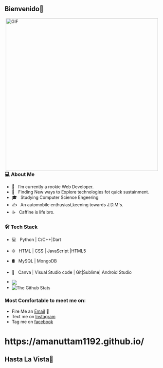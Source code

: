 <h2>Bienvenido👋</h2>
<img align="right" alt="GIF" src="https://media.giphy.com/media/l0K4kRVsENcFHGy2Y/giphy.gif" width="500"/>

<h3> 💻 About Me </h3>

- 🔭 &nbsp; I’m currently a rookie Web Developer.
- 🤔 &nbsp; Finding New ways to Explore technologies fot quick sustainment.
- 🎓 &nbsp; Studying Computer Science Engeering
- ✍️ &nbsp; An automobile enthusiast,keening towards J.D.M's.
- ☕ &nbsp; Caffine is life bro. 

<h3>🛠 Tech Stack</h3>

- 💻 &nbsp; Python | C/C++|Dart
- 🌐 &nbsp; HTML | CSS | JavaScript |HTML5
- 🛢 &nbsp; MySQL | MongoDB
- 🔧 &nbsp; Canva | Visual Studio code | Git|Sublime| Android Studio


- <img align="center" src="https://github-readme-stats.vercel.app/api/top-langs/?username=Amanuttam1192&hide=java,html,css&title_color=00ff7f&text_color=c9cacc&icon_color=2bbc8a&bg_color=1d1f21" />




- <img align="center" src="https://github-readme-stats.vercel.app/api?username=AmanUttam1192&include_all_commits=true&count_private=true&show_icons=true&line_height=20&title_color=7A7ADB&icon_color=2234AE&text_color=D3D3D3&bg_color=0,000000,130F40" alt="The Github Stats">
### Most Comfortable to meet me on:
 - Fire Me an [Email](mailto:amanuttam23@gmail.com) 💌
 - Text me on [Instagram](https://www.instagram.com/aman__1109/)
 - Tag me on [facebook](https://www.facebook.com/aman.uttam.1829)
 <h1>https://amanuttam1192.github.io/</h1>
 
 <h2>Hasta La Vista👋</h2>
